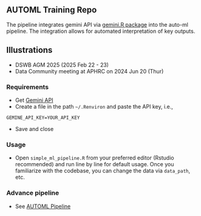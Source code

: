 ## AUTOML Training Repo

The pipeline integrates gemini API via [gemini.R package]([https://cran.r-project.org/web/packages/gemini.R/index.html) into the auto-ml pipeline. The integration allows for automated interpretation of key outputs.

## Illustrations

- DSWB AGM 2025 (2025 Feb 22 - 23)
- Data Community meeting at APHRC on 2024 Jun 20 (Thur)


### Requirements

- Get [Gemini API](https://makersuite.google.com/app/apikey)
- Create a file in the path `~/.Renviron` and paste the API key, i.e.,

```
GEMINE_API_KEY=YOUR_API_KEY
```
- Save and close

###  Usage

- Open `simple_ml_pipeline.R` from your preferred editor (Rstudio recommended) and run line by line for default usage. Once you familiarize with the codebase, you can change the data via `data_path`, etc.

### Advance pipeline

- See [AUTOML Pipeline](https://github.com/CYGUBICKO/automl-pipeline)

